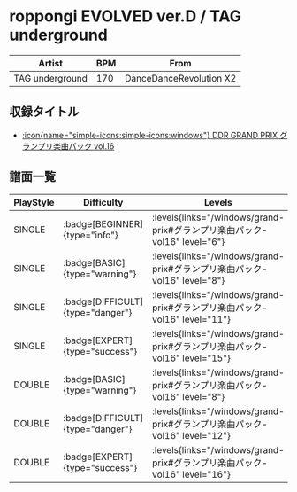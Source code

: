# roppongi EVOLVED ver.D / TAG underground

|Artist|BPM|From|
|------|---|----|
|TAG underground|170|DanceDanceRevolution X2|

## 収録タイトル

- [:icon{name="simple-icons:simple-icons:windows"} DDR GRAND PRIX グランプリ楽曲パック vol.16](/windows/grand-prix#グランプリ楽曲パック-vol16)

## 譜面一覧

|PlayStyle|Difficulty|Levels|Notes|Movie|
|---------|----------|------|-----|-----|
|SINGLE| :badge[BEGINNER]{type="info"}| :levels{links="/windows/grand-prix#グランプリ楽曲パック-vol16" level="6"}|156/10||
|SINGLE| :badge[BASIC]{type="warning"}| :levels{links="/windows/grand-prix#グランプリ楽曲パック-vol16" level="8"}|263/27||
|SINGLE| :badge[DIFFICULT]{type="danger"}| :levels{links="/windows/grand-prix#グランプリ楽曲パック-vol16" level="11"}|388/17||
|SINGLE| :badge[EXPERT]{type="success"}| :levels{links="/windows/grand-prix#グランプリ楽曲パック-vol16" level="15"}|540/18||
|DOUBLE| :badge[BASIC]{type="warning"}| :levels{links="/windows/grand-prix#グランプリ楽曲パック-vol16" level="8"}|253/16||
|DOUBLE| :badge[DIFFICULT]{type="danger"}| :levels{links="/windows/grand-prix#グランプリ楽曲パック-vol16" level="12"}|343/24||
|DOUBLE| :badge[EXPERT]{type="success"}| :levels{links="/windows/grand-prix#グランプリ楽曲パック-vol16" level="16"}|506/20||
